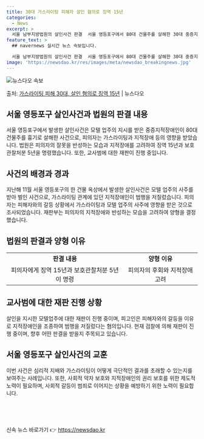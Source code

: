 ```yaml
---
title: 30대 가스라이팅 피해자 살인 혐의로 징역 15년
categories:
  - News
excerpt: >
  서울 남부지방법원의 살인사건 판결  서울 영등포구에서 80대 건물주를 살해한 30대 중증지적장애인이 1심에서…
feature_text: >
  ## navernews 실시간 뉴스 속보입니다.

  서울 남부지방법원의 살인사건 판결  서울 영등포구에서 80대 건물주를 살해한 30대 중증지적장애인이 1심에서…
image: 'https://newsdao.kr/res/images/meta/newsdao_breakingnews.jpg'
---
```


![뉴스다오 속보](https://newsdao.kr/res/images/meta/newsdao_breakingnews.jpg)

<p>출처: <a href="https://newsdao.kr/4068" rel="dofollow">가스라이팅 피해 30대, 살인 혐의로 징역 15년</a> | 뉴스다오</p>

<h2 data-ke-size="size26">서울 영등포구 살인사건과 법원의 판결 내용</h2>
<p data-ke-size="size16">서울 영등포구에서 발생한 살인사건은 모텔 업주의 지시를 받은 중증지적장애인이 80대 건물주를 흉기로 살해한 사건으로, 피의자는 가스라이팅과 지적장애 등의 영향을 받았습니다. 법원은 피의자의 잘못을 반성하는 모습과 지적장애를 고려하여 징역 15년과 보호관찰처분 5년을 명령했습니다. 또한, 교사범에 대한 재판이 진행 중입니다.</p>

<h2 data-ke-size="size26">사건의 배경과 경과</h2>
<p data-ke-size="size16">지난해 11월 서울 영등포구의 한 건물 옥상에서 발생한 살인사건은 모텔 업주의 사주를 받아 벌인 사건으로, 가스라이팅 관계에 있던 지적장애인이 범행을 저질렀습니다. 피의자는 피해자와의 갈등 상황에서 가스라이팅과 모텔 업주의 사주에 영향을 받은 것으로 조사되었습니다. 재판부는 피의자의 지적장애와 반성하는 모습을 고려하여 양형을 결정했습니다.</p>

<h2 data-ke-size="size26">법원의 판결과 양형 이유</h2>
<table>
  <tr>
    <td style="text-align: center; height: 17px;"><b>판결 내용</b></td>
    <td style="text-align: center; height: 17px;"><b>양형 이유</b></td>
  </tr>
  <tr>
    <td style="text-align: center; height: 17px;">피의자에게 징역 15년과 보호관찰처분 5년이 명령</td>
    <td style="text-align: center; height: 17px;">피의자의 후회와 지적장애 고려</td>
  </tr>
</table>

<h2 data-ke-size="size26">교사범에 대한 재판 진행 상황</h2>
<p data-ke-size="size16">살인을 지시한 모텔업주에 대한 재판이 진행 중이며, 피고인은 피해자와의 갈등을 이유로 지적장애인을 조종하여 범행을 저질렀다는 혐의입니다. 현재 검찰에 의해 재판이 진행 중이며, 향후 어떤 판결을 받을지 주목되고 있습니다.</p>

<h2 data-ke-size="size26">서울 영등포구 살인사건의 교훈</h2>
<p data-ke-size="size16">이번 사건은 심리적 지배와 가스라이팅이 어떻게 극단적인 결과를 초래할 수 있는지를 보여주는 사례입니다. 또한, 사회적 약자 보호와 지적장애인의 권리 보호를 위한 제도적 노력이 필요하며, 사회적 갈등이 범죄로 이어지는 상황을 예방하기 위한 노력이 필요합니다.</p>
<p data-ke-size="size16">&nbsp;</p>
<p data-ke-size="size16">&nbsp;</p> 

신속 뉴스 바로가기 👉 <a href="https://newsdao.kr" rel="dofollow">https://newsdao.kr</a>


